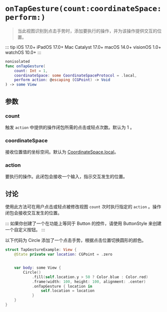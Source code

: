 # `onTapGesture(count:coordinateSpace:perform:)`

> 当此视图识别到点击手势时，添加要执行的操作，并为该操作提供交互的位置。

::: tip
iOS 17.0+
iPadOS 17.0+
Mac Catalyst 17.0+
macOS 14.0+
visionOS 1.0+
watchOS 10.0+
:::

```swift
nonisolated
func onTapGesture(
    count: Int = 1,
    coordinateSpace: some CoordinateSpaceProtocol = .local,
    perform action: @escaping (CGPoint) -> Void
) -> some View
```

## 参数

### count

触发 `action` 中提供的操作闭包所需的点击或轻点次数。默认为 1 。

### coordinateSpace

接收位置值的坐标空间。默认为 [CoordinateSpace.local]()。

### action

要执行的操作。此闭包会接收一个输入，指示交互发生的位置。

## 讨论

使用此方法可在用户点击或轻点被修改视图 `count` 次时执行指定的 `action` 。操作闭包会接收交互发生的位置。

:::
如果你创建了一个在功能上等同于 Button 的控件，请使用 ButtonStyle 来创建一个自定义按钮。
:::

以下代码为 Circle 添加了一个点击手势，根据点击位置切换圆形的颜色。

```swift
struct TapGestureExample: View {
    @State private var location: CGPoint = .zero


    var body: some View {
        Circle()
            .fill(self.location.y > 50 ? Color.blue : Color.red)
            .frame(width: 100, height: 100, alignment: .center)
            .onTapGesture { location in
                self.location = location
            }
    }
}
```
